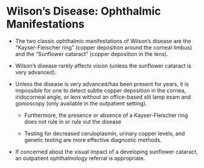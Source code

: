 # Wilson’s Disease: Ophthalmic Manifestations

- The two classic ophthalmic manifestations of Wilson’s disease are
    the “Kayser-Fleischer ring” (copper deposition around the corneal
    limbus) and the “Sunflower cataract” (copper deposition in the
    lens).

- Wilson’s disease rarely affects vision (unless the sunflower
    cataract is very advanced).

- Unless the disease is very advanced/has been present for years, it
    is impossible for one to detect subtle copper deposition in the
    cornea, iridocorneal angle, or lens without an office-based slit
    lamp exam and gonioscopy (only available in the outpatient setting).

    - Furthermore, the presence or absence of a Kayser-Fleischer ring does
        not rule in or rule out the disease

    - Testing for decreased ceruloplasmin, urinary copper levels, and
        genetic testing are more effective diagnostic methods.

- If concerned about the visual impact of a developing sunflower
    cataract, an outpatient ophthalmology referral is appropriate.
